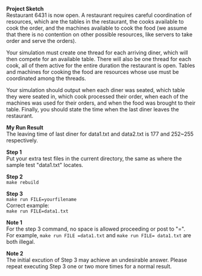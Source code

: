 **Project Sketch**<br>
Restaurant 6431 is now open. A restaurant requires careful coordination of resources, which are the tables in the restaurant, the cooks available to cook the order, and the machines available to cook the food (we assume that there is no contention on other possible resources, like servers to take order and serve the orders).

Your simulation must create one thread for each arriving diner, which will then compete for an available table. There will also be one thread for each cook, all of them active for the entire duration the restaurant is open. Tables and machines for cooking the food are resources whose use must be coordinated among the threads.

Your simulation should output when each diner was seated, which table they were seated in, which cook processed their order, when each of the machines was used for their orders, and when the food was brought to their table. Finally, you should state the time when the last diner leaves the restaurant. 

**My Run Result**<br>
The leaving time of last diner for data1.txt and data2.txt is 177 and 252~255 respectively.

**Step 1**<br>
Put your extra test files in the current directory, the same as where the sample test "data1.txt" locates.

**Step 2**<br>
`make rebuild`

**Step 3**<br>
`make run FILE=yourfilename`<br>
Correct example: <br>
`make run FILE=data1.txt`

**Note 1**<br>
For the step 3 command, no space is allowed proceeding or post to "=". <br>
For example, `make run FILE =data1.txt` and `make run FILE= data1.txt` are both illegal.

**Note 2** <br>
The initial excution of Step 3 may achieve an undesirable answer. Please repeat executing Step 3 one or two more times for a normal result.
